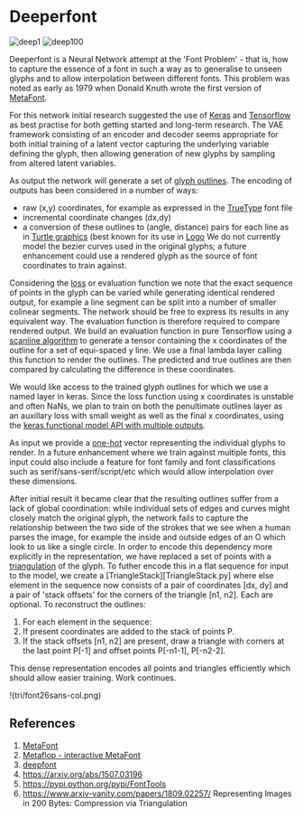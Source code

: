 # Deeperfont

![deep1](deep1.png)
![deep100](deep100.png)

Deeperfont is a Neural Network attempt at the 'Font Problem' - that is, how to capture the essence of a font in such a way as to generalise to unseen glyphs and to allow interpolation between different fonts.  This problem was noted as early as 1979 when Donald Knuth wrote the first version of [MetaFont](https://en.wikipedia.org/wiki/Metafont).

For this network initial research suggested the use of [Keras](https://keras.io/) and [Tensorflow](https://www.tensorflow.org/) as best practise for both getting started and long-term research.  The VAE framework consisting of an encoder and decoder seems appropriate for both initial training of a latent vector capturing the underlying variable defining the glyph, then allowing generation of new glyphs by sampling from altered latent variables.

As output the network will generate a set of [glyph outlines](https://en.wikipedia.org/wiki/Glyph).  The encoding of outputs has been considered in a number of ways: 
* raw (x,y) coordinates, for example as expressed in the [TrueType](https://en.wikipedia.org/wiki/TrueType) font file
* incremental coordinate changes (dx,dy)
* a conversion of these outlines to (angle, distance) pairs for each line as in [Turtle graphics](https://en.wikipedia.org/wiki/Turtle_graphics) (best known for its  use in [Logo](https://en.wikipedia.org/wiki/Logo_(programming_language).)  We do not currently model the bezier curves used in the original glyphs; a future enhancement could use a rendered glyph as the source of font coordinates to train against.

Considering the [loss](https://en.wikipedia.org/wiki/Loss_function) or evaluation function we note that the exact sequence of points in the glyph can be varied while generating identical rendered output, for example a line segment can be split into a number of smaller colinear segments.  The network should be free to express its results in any equivalent way.  The evaluation function is therefore required to compare rendered output.  We build an evaluation function in pure Tensorflow using a [scanline algorithm](https://en.wikipedia.org/wiki/Scanline_rendering) to generate a tensor containing the x coordinates of the outline for a set of equi-spaced y line. We use a final lambda layer calling this function to render the outlines.  The predicted and true outlines are then compared by calculating the difference in these coordinates.

We would like access to the trained glyph outlines for which we use a named layer in keras.  Since the loss function using x coordinates is unstable and often NaNs, we plan to train on both the penultimate outlines layer as an auxillary loss with small weight as well as the final x coordinates, using the [keras functional model API with multiple outputs](https://keras.io/getting-started/functional-api-guide/#multi-input-and-multi-output-models).

As input we provide a [one-hot](https://en.wikipedia.org/wiki/One-hot) vector representing the individual glyphs to render.  In a future enhancement where we train against multiple fonts, this input could also include a feature for font family and font classifications such as serif/sans-serif/script/etc which would allow interpolation over these dimensions.

After initial result it became clear that the resulting outlines suffer from a lack of global coordination: while individual sets of edges and curves might closely match the original glyph, the network fails to capture the relationship between the two side of the strokes that we see when a human parses the image, for example the inside and outside edges of an O which look to us like a single circle.  In order to encode this dependency more explicitly in the representation, we have replaced a set of points with a [triangulation](deeperfont_tri_data_preparation.ipynb) of the glyph.  To futher encode this in a flat sequence for input to the model, we create a [TriangleStack][TriangleStack.py] where else element in the sequence now consists of a pair of coordinates [dx, dy] and a pair of 'stack offsets' for the corners of the triangle [n1, n2].  Each are optional.  To reconstruct the outlines:
1. For each element in the sequence: 
1. If present coordinates are added to the stack of points P.
1. If the stack offsets [n1, n2] are present, draw a triangle with corners at the last point P[-1] and offset points P[-n1-1], P[-n2-2].  

This dense representation encodes all points and triangles efficiently which should allow easier training.  Work continues.

!(tri/font26sans-col.png)

## References
1. [MetaFont](https://en.wikipedia.org/wiki/Metafont)
1. [Metaflop - interactive MetaFont](http://www.metaflop.com/modulator)
1. [deepfont](https://erikbern.com/2016/01/21/analyzing-50k-fonts-using-deep-neural-networks.html)
1. https://arxiv.org/abs/1507.03196
1. https://pypi.python.org/pypi/FontTools
1. https://www.arxiv-vanity.com/papers/1809.02257/ Representing Images in 200 Bytes: Compression via Triangulation
